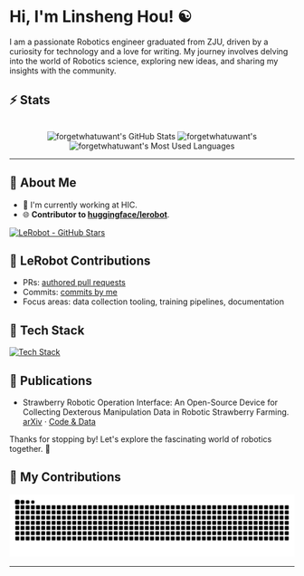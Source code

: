 # Hi, I'm Linsheng Hou! ☯️

I am a passionate Robotics engineer graduated from ZJU, driven by a curiosity for technology and a love for writing. My journey involves delving into the world of Robotics science, exploring new ideas, and sharing my insights with the community.

## ⚡️ Stats

<br>

<div align=center>
  <img width=390 src="https://github-readme-stats.vercel.app/api?username=forgetwhatuwant&theme=transparent&count_private=true&show_icons=true&rank_icon=github&locale=en" alt="forgetwhatuwant's GitHub Stats" />
  <img width=390 src="https://github-readme-streak-stats.herokuapp.com/?user=forgetwhatuwant&theme=transparent&count_private=true&border_radius=10&locale=en" alt="forgetwhatuwant's" />
  <img width=325 src="https://github-readme-stats.vercel.app/api/top-langs?username=forgetwhatuwant&theme=transparent&layout=donut&hide=css&langs_count=8&border_radius=10&show_icons=true&locale=en" alt="forgetwhatuwant's Most Used Languages" />
</div>

<hr>

## 🚀 About Me

- 🔭 I'm currently working at HIC.
- 🌐 **Contributor to [huggingface/lerobot](https://github.com/huggingface/lerobot)**.

[![LeRobot - GitHub Stars](https://img.shields.io/github/stars/huggingface/lerobot?label=lerobot%20stars&style=social)](https://github.com/huggingface/lerobot)

## 🧩 LeRobot Contributions
- PRs: [authored pull requests](https://github.com/huggingface/lerobot/pulls?q=is%3Apr+author%3Aforgetwhatuwant)
- Commits: [commits by me](https://github.com/huggingface/lerobot/commits?author=forgetwhatuwant)
- Focus areas: data collection tooling, training pipelines, documentation


## 🔧 Tech Stack
[![Tech Stack](https://skillicons.dev/icons?i=python,pytorch,ros,cpp,linux,docker,git,github)](https://skillicons.dev)

## 📄 Publications
- Strawberry Robotic Operation Interface: An Open-Source Device for Collecting Dexterous Manipulation Data in Robotic Strawberry Farming. [arXiv](https://arxiv.org/html/2501.16717v1) · [Code & Data](https://github.com/AgRoboticsResearch/SROI)

Thanks for stopping by! Let's explore the fascinating world of robotics together. 🚀

## 🐍 My Contributions

<div align="center">
  <picture>
    <source media="(prefers-color-scheme: dark)" srcset="https://raw.githubusercontent.com/forgetwhatuwant/forgetwhatuwant/output/github-contribution-grid-snake-dark.svg" />
    <source media="(prefers-color-scheme: light)" srcset="https://raw.githubusercontent.com/forgetwhatuwant/forgetwhatuwant/output/github-contribution-grid-snake.svg" />
    <img alt="github-snake" src="https://raw.githubusercontent.com/forgetwhatuwant/forgetwhatuwant/output/github-contribution-grid-snake.svg" />
  </picture>
</div>

<hr>


<!--

Here are some ideas to get you started:

- 🔭 I’m currently working on ...
- 🌱 I’m currently learning ...
- 👯 I’m looking to collaborate on ...
- 🤔 I’m looking for help with ...
- 💬 Ask me about ...
- 📫 How to reach me: ...
- 😄 Pronouns: ...
- ⚡ Fun fact: ...
-->
